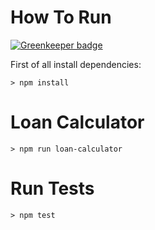 # How To Run

[![Greenkeeper badge](https://badges.greenkeeper.io/jsarafajr/coding-practice-test.svg)](https://greenkeeper.io/)

First of all install dependencies:
```
> npm install
```

# Loan Calculator

```
> npm run loan-calculator
```

# Run Tests

```
> npm test
```
